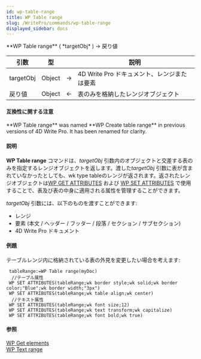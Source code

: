 ```yaml
---
id: wp-table-range
title: WP Table range
slug: /WritePro/commands/wp-table-range
displayed_sidebar: docs
---
```


<!--REF #_command_.WP Table range.Syntax-->**WP Table range** ( *targetObj* ) -> 戻り値<!-- END REF-->
<!--REF #_command_.WP Table range.Params-->
| 引数 | 型 |  | 説明 |
| --- | --- | --- | --- |
| targetObj | Object | &#8594;  | 4D Write Pro ドキュメント、レンジまたは要素 |
| 戻り値 | Object | &#8592; | 表のみを格納したレンジオブジェクト |

<!-- END REF-->

#### 互換性に関する注意 

<!--REF #_command_.WP Table range.Summary-->**WP Table range** was named **WP Create table range** in previous versions of 4D Write Pro.<!-- END REF--> It has been renamed for clarity. 

#### 説明 

**WP Table range** コマンドは、*targetObj* 引数内のオブジェクトと交差する表のみを指定するレンジオブジェクトを返します。渡した*targetObj* 引数に表が含まれていなかったとしても、wk type tableのレンジが返されます。返されたレンジオブジェクトは[WP GET ATTRIBUTES](wp-get-attributes.md) および [WP SET ATTRIBUTES](wp-set-attributes.md) で使用することで、表及び表の中身に適用される属性を管理することができます。

*targetObj* 引数には、以下のものを渡すことができます:

* レンジ
* 要素 (本文 / ヘッダー / フッター / 段落 / セクション / サブセクション)
* 4D Write Pro ドキュメント

#### 例題 

テーブルレンジ内に格納されている表の外見を変更したい場合を考えます:

```4d
 tableRange:=WP Table range(myDoc)
  //テーブル属性
 WP SET ATTRIBUTES(tableRange;wk border style;wk solid;wk border color;"Blue";wk border width;"3px")
 WP SET ATTRIBUTES(tableRange;wk table align;wk center)
  //テキスト属性
 WP SET ATTRIBUTES(tableRange;wk font size;12)
 WP SET ATTRIBUTES(tableRange;wk text transform;wk capitalize)
 WP SET ATTRIBUTES(tableRange;wk font bold;wk true)
```

#### 参照 

[WP Get elements](wp-get-elements.md)  
[WP Text range](wp-text-range.md)  